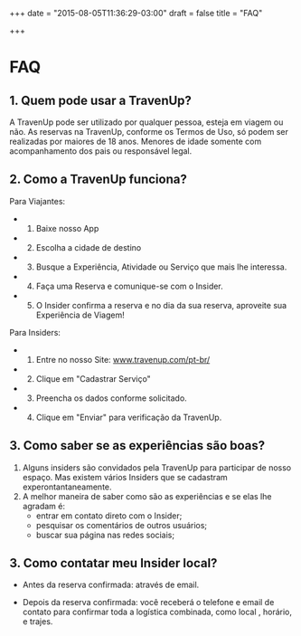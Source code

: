 +++
date = "2015-08-05T11:36:29-03:00"
draft = false
title = "FAQ"

+++

# FAQ

## 1. Quem pode usar a TravenUp?

A TravenUp pode ser utilizado por qualquer pessoa, esteja em viagem ou não.
 As reservas na TravenUp, conforme os Termos de Uso, só podem ser realizadas por maiores de 18 anos.
 Menores de idade somente com acompanhamento dos pais ou responsável legal.

## 2. Como a TravenUp funciona?

Para Viajantes:
- 1. Baixe nosso App
- 2. Escolha a cidade de destino
- 3. Busque a Experiência, Atividade ou Serviço que mais lhe interessa.
- 4. Faça uma Reserva e comunique-se com o Insider.
- 5. O Insider confirma a reserva e no dia da sua reserva, aproveite sua Experiência de Viagem!

Para Insiders:
- 1. Entre no nosso Site: www.travenup.com/pt-br/
- 2. Clique em "Cadastrar Serviço"
- 3. Preencha os dados conforme solicitado.
- 4. Clique em "Enviar" para verificação da TravenUp.

## 3. Como saber se as experiências são boas?

1. Alguns insiders são convidados pela TravenUp para participar de nosso espaço. Mas existem vários Insiders que se cadastram experontantaneamente.
2. A melhor maneira de saber como são as experiências e se elas lhe agradam é:
    - entrar em contato direto com o Insider;
    - pesquisar os comentários de outros usuários;
    - buscar sua página nas redes sociais;

## 3. Como contatar meu Insider local?

 - Antes da reserva confirmada: através de email.

 - Depois da reserva confirmada: você receberá o telefone e email de contato para confirmar toda a logística combinada, como local , horário, e trajes.







